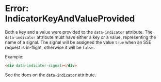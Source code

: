 # Error: IndicatorKeyAndValueProvided

Both a key and a value were provided to the `data-indicator` attribute. The `data-indicator` attribute must have either a key _or_ a value, representing the name of a signal. The signal will be assigned the value `true` when an SSE request is in-flight, otherwise it will be `false`.

Example:

```html
<div data-indicator-signal></div>
```

See the docs on the [`data-indicator`](/reference/attribute_plugins#data-indicator) attribute.